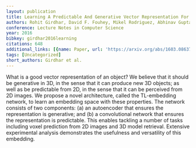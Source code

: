 ```yaml
---
layout: publication
title: Learning A Predictable And Generative Vector Representation For Objects
authors: Rohit Girdhar, David F. Fouhey, Mikel Rodriguez, Abhinav Gupta
conference: Lecture Notes in Computer Science
year: 2016
bibkey: girdhar2016learning
citations: 648
additional_links: [{name: Paper, url: 'https://arxiv.org/abs/1603.08637'}]
tags: [Uncategorized]
short_authors: Girdhar et al.
---
```

What is a good vector representation of an object? We believe that it should
be generative in 3D, in the sense that it can produce new 3D objects; as well
as be predictable from 2D, in the sense that it can be perceived from 2D
images. We propose a novel architecture, called the TL-embedding network, to
learn an embedding space with these properties. The network consists of two
components: (a) an autoencoder that ensures the representation is generative;
and (b) a convolutional network that ensures the representation is predictable.
This enables tackling a number of tasks including voxel prediction from 2D
images and 3D model retrieval. Extensive experimental analysis demonstrates the
usefulness and versatility of this embedding.